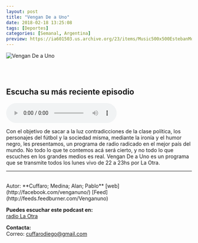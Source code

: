 ```yaml
---
layout: post
title: "Vengan De a Uno"
date: 2018-02-18 13:25:08
tags: [Deportes]
categories: [Semanal, Argentina]
preview: https://ia601503.us.archive.org/23/items/Music500x500EstebanMontoya/300logovengan2-DiegoCuffaro.jpg
---
```


![Vengan De a Uno](https://ia601503.us.archive.org/23/items/Music500x500EstebanMontoya/500logovengan2-DiegoCuffaro.jpg)

<br/>
<br/>

## Escucha su más reciente episodio

<!--reproductor-feed=http://feeds.feedburner.com/Venganuno-->
<!--reproductor-start-->
<audio id="audio" preload="auto" controls="" src="http://feedproxy.google.com/~r/Venganuno/~5/VJBHoLTdmF0/Vengan_Mirando_La_Luna.mp3"></audio>
<!--reproductor-end-->

Con el objetivo de sacar a la luz contradicciones de la clase política, los personajes del fútbol y la sociedad misma, mediante la ironía y el humor negro, les presentamos, un programa de radio radicado en el mejor país del mundo. No todo lo que te contemos acá será cierto, y no todo lo que escuches en los grandes medios es real.
Vengan De a Uno es un programa que se transmite todos los lunes vivo de 22 a 23hs por La Otra.  

_ _ _
<br>
Autor: **Cuffaro; Medina; Alan; Pablo**  
[web](http://facebook.com/venganuno/)  
[Feed](http://feeds.feedburner.com/Venganuno)  


**Puedes escuchar este podcast en:**  
[radio La Otra](http://radiolaotra.com.ar/)  


**Contacta:**  
Correo: [cuffarodiego@gmail.com](mailto:cuffarodiego@gmail.com)  
